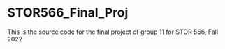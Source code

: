 # STOR566_Final_Proj
This is the source code for the final project of group 11 for STOR 566, Fall 2022
